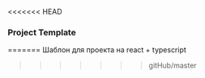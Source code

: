<<<<<<< HEAD
### Project Template
=======
Шаблон для проекта на react + typescript
>>>>>>> gitHub/master
